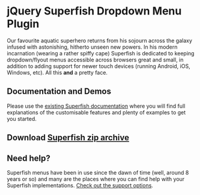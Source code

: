 # jQuery Superfish Dropdown Menu Plugin

Our favourite aquatic superhero returns from his sojourn across the galaxy infused with astonishing, hitherto unseen new powers. In his modern incarnation (wearing a rather spiffy cape) Superfish is dedicated to keeping dropdown/flyout menus accessible across browsers great and small, in addition to adding support for newer touch devices (running Android, iOS, Windows, etc). All this **and** a pretty face.

## Documentation and Demos

Please use the [existing Superfish documentation](http://users.tpg.com.au/j_birch/plugins/superfish/) where you will find full explanations of the customisable features and plenty of examples to get you started.

## Download [Superfish zip archive](https://github.com/joeldbirch/superfish/archive/master.zip)

## Need help?

Superfish menus have been in use since the dawn of time (well, around 8 years or so) and many are the places where you can find help with your Superfish implementations. [Check out the support options](http://users.tpg.com.au/j_birch/plugins/superfish/download/#support).
